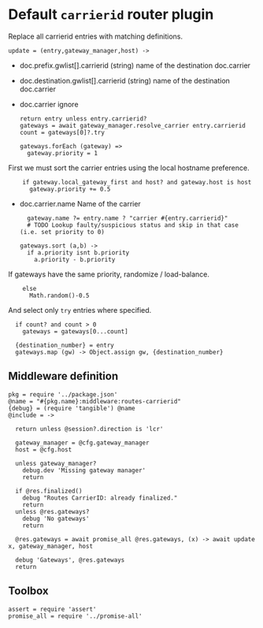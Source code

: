 Default `carrierid` router plugin
=================================

Replace all carrierid entries with matching definitions.

    update = (entry,gateway_manager,host) ->

* doc.prefix.gwlist[].carrierid (string) name of the destination doc.carrier
* doc.destination.gwlist[].carrierid (string) name of the destination doc.carrier
* doc.carrier ignore

      return entry unless entry.carrierid?
      gateways = await gateway_manager.resolve_carrier entry.carrierid
      count = gateways[0]?.try

      gateways.forEach (gateway) =>
        gateway.priority = 1

First we must sort the carrier entries using the local hostname preference.

        if gateway.local_gateway_first and host? and gateway.host is host
          gateway.priority += 0.5

* doc.carrier.name Name of the carrier

        gateway.name ?= entry.name ? "carrier #{entry.carrierid}"
        # TODO Lookup faulty/suspicious status and skip in that case (i.e. set priority to 0)

      gateways.sort (a,b) ->
        if a.priority isnt b.priority
          a.priority - b.priority

If gateways have the same priority, randomize / load-balance.

        else
          Math.random()-0.5

And select only `try` entries where specified.

      if count? and count > 0
        gateways = gateways[0...count]

      {destination_number} = entry
      gateways.map (gw) -> Object.assign gw, {destination_number}

Middleware definition
---------------------

    pkg = require '../package.json'
    @name = "#{pkg.name}:middleware:routes-carrierid"
    {debug} = (require 'tangible') @name
    @include = ->

      return unless @session?.direction is 'lcr'

      gateway_manager = @cfg.gateway_manager
      host = @cfg.host

      unless gateway_manager?
        debug.dev 'Missing gateway manager'
        return

      if @res.finalized()
        debug "Routes CarrierID: already finalized."
        return
      unless @res.gateways?
        debug 'No gateways'
        return

      @res.gateways = await promise_all @res.gateways, (x) -> await update x, gateway_manager, host

      debug 'Gateways', @res.gateways
      return

Toolbox
-------

    assert = require 'assert'
    promise_all = require '../promise-all'
